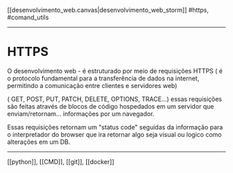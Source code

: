 [[desenvolvimento_web.canvas|desenvolvimento_web_storm]]
#https, #comand_utils

---

# HTTPS
O desenvolvimento web - é estruturado por meio de requisições HTTPS ( é o protocolo fundamental para a transferência de dados na internet, permitindo a comunicação entre clientes e servidores web)
 
( GET, POST, PUT, PATCH, DELETE, OPTIONS, TRACE...) essas requisições são feitas através de blocos de código hospedados em um servidor que enviam/retornam... informações por um navegador.

Essas requisições retornam um "status code" seguidas da informação para o interpretador do browser que ira retornar algo seja visual ou logico como alterações em um DB.

---
[[python]], [[CMD]], [[git]], [[docker]]